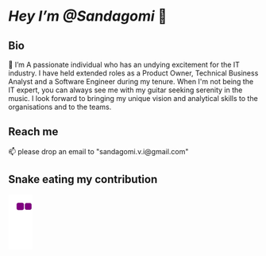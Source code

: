 # *Hey I’m @Sandagomi* 👋 

## Bio
<p>👀  I’m A passionate individual who has an undying excitement for the IT industry. 
        I have held extended roles as a Product Owner, Technical Business Analyst and a Software Engineer during my tenure. 
        When I'm not being the IT expert, you can always see me with my guitar seeking serenity in the music. 
        I look forward to bringing my unique vision and analytical skills to the organisations and to the teams. <p/>
        
## Reach me
<p>📫 please drop an email to "sandagomi.v.i@gmail.com" </p>



## Snake eating my contribution
![snake gif](https://github.com/sandagomi/sandagomi/blob/output/github-contribution-grid-snake.gif)
